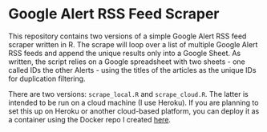 # Google Alert RSS Feed Scraper

This repository contains two versions of a simple Google Alert RSS feed scraper written in R. The scrape will loop over a list of multiple Google Alert RSS feeds and append the unique results only into a Google Sheet. As written, the script relies on a Google spreadsheet with two sheets - one called IDs the other Alerts - using the titles of the articles as the unique IDs for duplication filtering. 

There are two versions: ```scrape_local.R``` and ```scrape_cloud.R```. The latter is intended to be run on a cloud machine (I use Heroku). If you are planning to set this up on Heroku or another cloud-based platform, you can deploy it as a container using the Docker repo I created [here](https://github.com/alexlusco/docker-r-scrape-tools).
